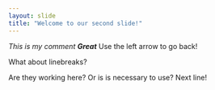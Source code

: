 ```yaml
---
layout: slide
title: "Welcome to our second slide!"
---
```

_This is my comment **Great**_
Use the left arrow to go back!

What about linebreaks?

Are they working here?
Or is is necessary to use?
Next line!
